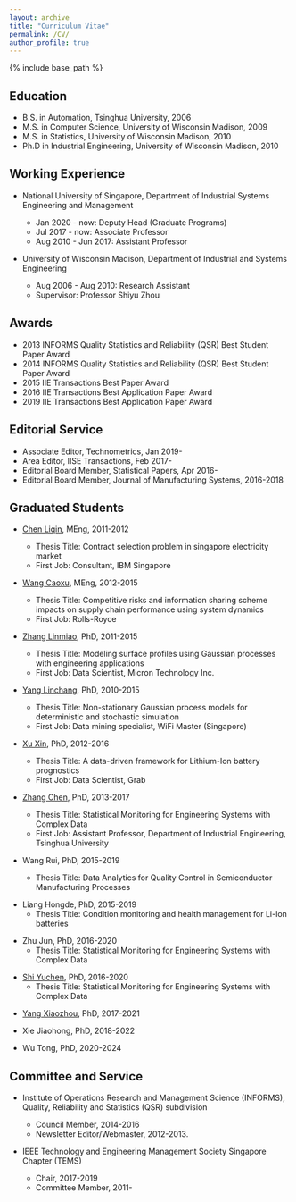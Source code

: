 ```yaml
---
layout: archive
title: "Curriculum Vitae"
permalink: /CV/
author_profile: true
---
```


{% include base_path %}

## Education
* B.S. in Automation, Tsinghua University, 2006
* M.S. in Computer Science, University of Wisconsin Madison, 2009
* M.S. in Statistics, University of Wisconsin Madison, 2010
* Ph.D in Industrial Engineering, University of Wisconsin Madison, 2010

## Working Experience
* National University of Singapore,  Department of Industrial Systems Engineering and Management
  * Jan 2020 - now: Deputy Head (Graduate Programs)
  * Jul 2017 - now: Associate Professor
  * Aug 2010 - Jun 2017: Assistant Professor

* University of Wisconsin Madison, Department of Industrial and Systems Engineering
  * Aug 2006 -  Aug 2010: Research Assistant
  * Supervisor: Professor Shiyu Zhou

## Awards
* 2013 INFORMS Quality Statistics and Reliability (QSR) Best   Student Paper Award
* 2014 INFORMS Quality Statistics and Reliability (QSR) Best   Student Paper Award
* 2015 IIE Transactions Best Paper Award
* 2016 IIE Transactions Best Application Paper Award
* 2019 IIE Transactions Best Application Paper Award

## Editorial Service
* Associate Editor, Technometrics, Jan 2019-
* Area Editor, IISE Transactions, Feb 2017-
* Editorial Board Member, Statistical Papers, Apr 2016-
* Editorial Board Member, Journal of Manufacturing Systems, 2016-2018

## Graduated Students
* [Chen Liqin](https://www.linkedin.com/in/liqin-chen-939544105/), MEng, 2011-2012
  * Thesis Title: Contract selection problem in    singapore electricity market
  * First Job: Consultant, IBM Singapore


* [Wang Caoxu](https://www.linkedin.com/in/alex-wang-36291946/), MEng, 2012-2015
  * Thesis Title: Competitive risks and information    sharing scheme impacts on supply chain performance using system dynamics
  * First Job: Rolls-Royce

* [Zhang Linmiao](https://www.linkedin.com/in/linmiao-zhang-37150431/), PhD, 2011-2015
  * Thesis Title: Modeling surface profiles using Gaussian processes with engineering applications
  * First Job: Data Scientist, Micron Technology Inc.

* [Yang Linchang](https://www.linkedin.com/in/yanglc/), PhD, 2010-2015
  * Thesis Title: Non-stationary Gaussian process    models for  deterministic and stochastic simulation
  * First Job: Data mining specialist, WiFi Master (Singapore)

* [Xu Xin](https://sg.linkedin.com/in/xin-xu-6b2212115), PhD, 2012-2016
  * Thesis Title: A data-driven framework for      Lithium-Ion battery prognostics
  * First Job: Data Scientist, Grab

* [Zhang Chen](http://www.ie.tsinghua.edu.cn/eng/Show/index/cid/29/id/63.html), PhD, 2013-2017
  * Thesis Title: Statistical Monitoring for Engineering Systems with Complex Data
  * First Job: Assistant Professor, Department of Industrial Engineering, Tsinghua University

* Wang Rui, PhD, 2015-2019
  * Thesis Title: Data Analytics for Quality Control in Semiconductor Manufacturing Processes
<!--  * First Job: Assistant Professor, Department of Industrial Engineering, Tsinghua University-->

* Liang Hongde, PhD, 2015-2019
  * Thesis Title: Condition monitoring and health  management for  Li-Ion batteries
<!--  * First Job: Assistant Professor, Department of Industrial Engineering, Tsinghua University-->

* Zhu Jun, PhD, 2016-2020
  * Thesis Title: Statistical Monitoring for Engineering Systems with Complex Data
<!--* First Job: Assistant Professor, Department of Industrial Engineering, Tsinghua University-->

* [Shi Yuchen](https://sg.linkedin.com/in/yuchen-shi-2830ba158), PhD, 2016-2020
  * Thesis Title: Statistical Monitoring for Engineering Systems with Complex Data
<!--* First Job: Assistant Professor, Department of Industrial Engineering, Tsinghua University-->
* [Yang Xiaozhou](https://yangxiaozhou.github.io/about/), PhD, 2017-2021
<!--* Thesis Title: Statistical Monitoring for Engineering Systems with Complex Data  * First Job: Assistant Professor, Department of Industrial Engineering, Tsinghua University-->

* Xie Jiaohong, PhD, 2018-2022

* Wu Tong, PhD, 2020-2024

<!--
Publications
======
  <ul>{% for post in site.publications %}
    {% include archive-single-cv.html %}
  {% endfor %}</ul>

Talks
======
  <ul>{% for post in site.talks %}
    {% include archive-single-talk-cv.html %}
  {% endfor %}</ul>

Teaching
======
  <ul>{% for post in site.teaching %}
    {% include archive-single-cv.html %}
  {% endfor %}</ul>
-->

## Committee and Service
* Institute of Operations Research and Management Science (INFORMS), Quality, Reliability and Statistics (QSR)    subdivision
  * Council Member, 2014-2016
  * Newsletter Editor/Webmaster, 2012-2013.

* IEEE Technology and Engineering Management Society Singapore Chapter  (TEMS)
  * Chair, 2017-2019
  * Committee Member, 2011-
